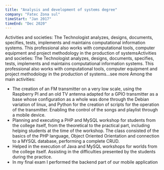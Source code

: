 ```yaml
---
title: "Analysis and development of systems degree"
company: "Fatec Zona sul"
timeStart: "Jan 2017"
timeEnd: "Dec 2020"
---
```


Activities and societies: The Technologist analyzes, designs, documents, specifies, tests, implements and maintains computational information systems. This professional also works with computational tools, computer equipment and project methodology in the production of systemsActivities and societies: The Technologist analyzes, designs, documents, specifies, tests, implements and maintains computational information systems. This professional also works with computational tools, computer equipment and project methodology in the production of systems…see more
Among the main activities: 
* The creation of an FM transmitter on a very low scale, using the Raspberry PI and an old TV antenna adapted for a GPIO transmitter as a base whose configuration as a whole was done through the Debian variation of linux, and Python for the creation of scripts for the operation of the transmitter. Enabling the control of the songs and playlist through a mobile device. 
* Planning and executing a PHP and MySQL workshop for students from the college itself, from the theoretical to the practical part, including helping students at the time of the workshop. The class consisted of the basics of the PHP language, Object Oriented Orientation and connection to a MYSQL database, performing a complete CRUD. 
* Helped in the execution of Java and MySQL workshops for worlds from the college itself. Assisting in the difficulties presented by the students during the practice. 
* In my final exam I performed the backend part of our mobile application